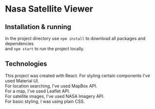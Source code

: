 # Nasa Satellite Viewer

## Installation & running

In the project directory use `npm install` to download all packages and dependencies \
and `npm start` to run the project locally.


## Technologies

This project was created with React. For styling certain components I've used Material UI. \
For location searching, I've used MapBox API. \
For a map, I've used Leaflet API. \
For satellite images, I've used NASA Imagery API. \
For basic styling, I was using plain CSS.
